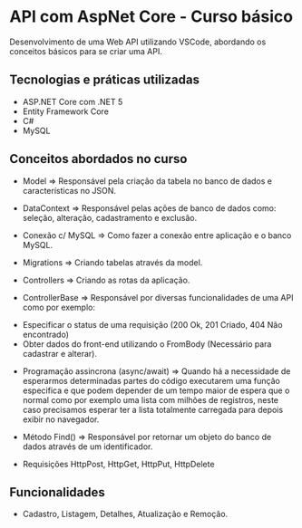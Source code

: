 # API com AspNet Core - Curso básico 

Desenvolvimento de uma Web API utilizando VSCode, abordando os conceitos básicos para se criar uma API.

## Tecnologias e práticas utilizadas
- ASP.NET Core com .NET 5
- Entity Framework Core
- C#
- MySQL
## Conceitos abordados no curso
- Model => Responsável pela criação da tabela no banco de dados e características no JSON.

- DataContext =>  Responsável pelas ações de banco de dados como: seleção, alteração, cadastramento e exclusão.

- Conexão c/ MySQL =>  Como fazer a conexão entre aplicação e o banco MySQL.

- Migrations => Criando tabelas através da model.

- Controllers => Criando as rotas da aplicação.

- ControllerBase =>  Responsável por diversas funcionalidades de uma API como por exemplo:
 * Especificar o status de uma requisição (200 Ok, 201 Criado, 404 Não encontrado)
 * Obter dados do front-end utilizando o FromBody (Necessário para cadastrar e alterar).

- Programação assincrona (async/await) => Quando há a necessidade de esperarmos determinadas partes do código executarem uma função especifica e que podem depender de um tempo maior de espera que o normal como por exemplo uma lista com milhões de registros, neste caso precisamos esperar ter a lista totalmente carregada para depois exibir no navegador.

- Método Find() => Responsável por retornar um objeto do banco de dados através de um identificador.

- Requisições HttpPost, HttpGet, HttpPut, HttpDelete

## Funcionalidades
- Cadastro, Listagem, Detalhes, Atualização e Remoção.

